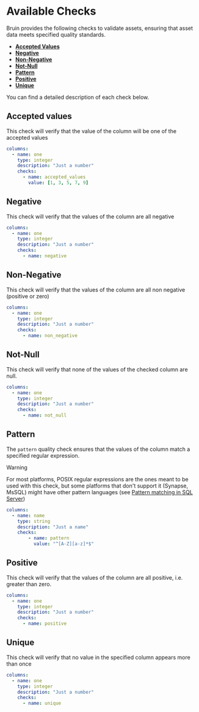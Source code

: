 # Available Checks

Bruin provides the following checks to validate assets, ensuring that asset data meets specified quality standards.

- [**Accepted Values**](#accepted-values)
- [**Negative**](#negative)
- [**Non-Negative**](#non-negative)
- [**Not-Null**](#not-null)
- [**Pattern**](#pattern)
- [**Positive**](#positive)
- [**Unique**](#unique)

You can find a detailed description of each check below.
## Accepted values

This check will verify that the value of the column will be one of the accepted values

```yaml
columns:
  - name: one
    type: integer
    description: "Just a number"
    checks:
      - name: accepted_values
        value: [1, 3, 5, 7, 9]
```
## Negative
This check will verify that the values of the column are all negative

```yaml
columns:
  - name: one
    type: integer
    description: "Just a number"
    checks:
      - name: negative
```
## Non-Negative
This check will verify that the values of the column are all non negative (positive or zero)
```yaml
columns:
  - name: one
    type: integer
    description: "Just a number"
    checks:
      - name: non_negative
```

## Not-Null
This check will verify that none of the values of the checked column are null.
```yaml
columns:
  - name: one
    type: integer
    description: "Just a number"
    checks:
      - name: not_null
```
## Pattern
The `pattern` quality check ensures that the values of the column match a specified regular expression.

> [!WARNING]
> For most platforms, POSIX regular expressions are the ones meant to be used with this check, but some platforms that don't support it (Synapse, MsSQL) might have other pattern languages (see [Pattern matching in SQL Server](https://learn.microsoft.com/en-us/previous-versions/sql/sql-server-2008-r2/ms187489(v=sql.105)?redirectedfrom=MSDN))

```yaml
columns:
  - name: name
    type: string
    description: "Just a name"
    checks:
        - name: pattern
          value: "^[A-Z][a-z]*$"
```


## Positive

This check will verify that the values of the column are all positive, i.e. greater than zero.

```yaml
columns:
  - name: one
    type: integer
    description: "Just a number"
    checks:
      - name: positive
```


## Unique

This check will verify that no value in the specified column appears more than once

```yaml
columns:
  - name: one
    type: integer
    description: "Just a number"
    checks:
      - name: unique
```